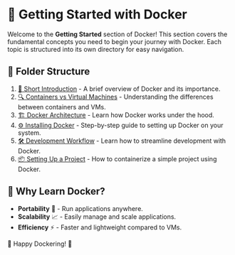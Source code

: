 
# 🚀 Getting Started with Docker

Welcome to the **Getting Started** section of Docker! This section covers the fundamental concepts you need to begin your journey with Docker. Each topic is structured into its own directory for easy navigation.

## 📂 Folder Structure

1. [📘 Short Introduction](./01_short_intro) - A brief overview of Docker and its importance.
2. [🔍 Containers vs Virtual Machines](./02_container_and_virtual_machines) - Understanding the differences between containers and VMs.
3. [🏗 Docker Architecture](./03_docker_architecture) - Learn how Docker works under the hood.
4. [⚙️ Installing Docker](./04_installing_docker) - Step-by-step guide to setting up Docker on your system.
5. [🛠 Development Workflow](./05_dev_workflow) - Learn how to streamline development with Docker.
6. [📦 Setting Up a Project](./06_setup_project) - How to containerize a simple project using Docker.

## 🎯 Why Learn Docker?
- **Portability** 🚢 - Run applications anywhere.
- **Scalability** 📈 - Easily manage and scale applications.
- **Efficiency** ⚡ - Faster and lightweight compared to VMs.

🚀 Happy Dockering! 🐳

